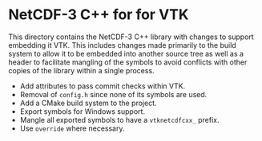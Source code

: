 # NetCDF-3 C++ for for VTK

This directory contains the NetCDF-3 C++ library with changes to support
embedding it VTK. This includes changes made primarily to the build system to
allow it to be embedded into another source tree as well as a header to
facilitate mangling of the symbols to avoid conflicts with other copies of the
library within a single process.

  * Add attributes to pass commit checks within VTK.
  * Removal of `config.h` since none of its symbols are used.
  * Add a CMake build system to the project.
  * Export symbols for Windows support.
  * Mangle all exported symbols to have a `vtknetcdfcxx_` prefix.
  * Use `override` where necessary.

